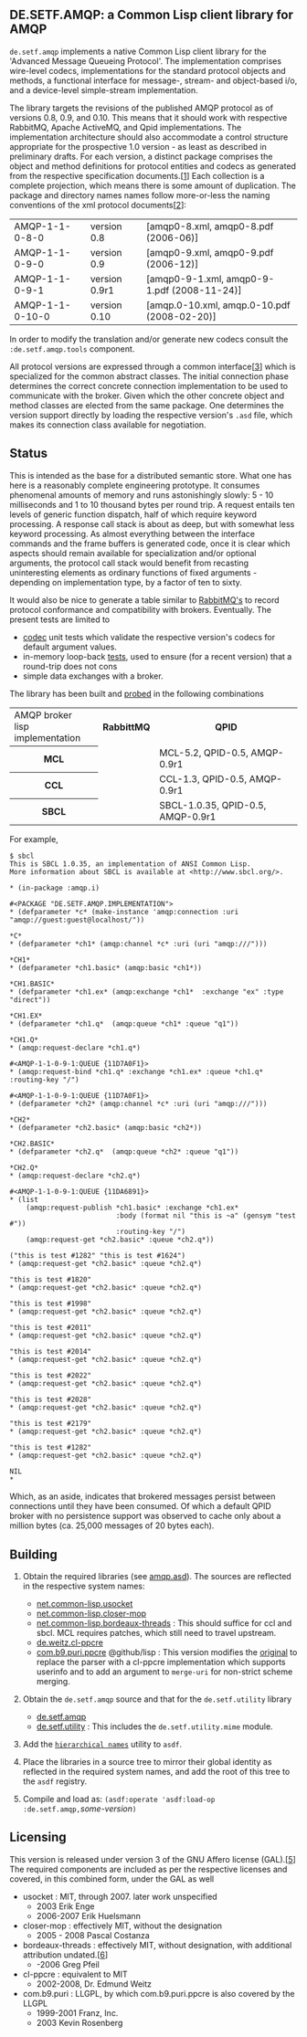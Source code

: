 <head>
 <title>DE.SETF.AMQP</title>
</head>

DE.SETF.AMQP: a Common Lisp client library for AMQP
-------

`de.setf.amqp` implements a native Common Lisp client library for the 'Advanced Message Queueing
 Protocol'. The implementation comprises wire-level codecs, implementations
 for the standard protocol objects and methods, a functional interface for message-,
 stream- and object-based i/o, and a device-level simple-stream implementation.

 The library targets the revisions of the published AMQP protocol as of versions
 0.8, 0.9, and 0.10. This means that it should work with respective RabbitMQ,
 Apache ActiveMQ, and Qpid implementations. The implementation architecture
 should also accommodate a control structure appropriate for the prospective
 1.0 version - as least as described in preliminary drafts.
 For each version, a distinct package comprises the object and method
 definitions for protocol entities and codecs as generated from the respective
 specification documents.[[1]] Each collection is a
 complete projection, which means there is some amount of duplication.
 The package and directory names names follow more-or-less the naming conventions of the
 xml protocol documents[[2]]:

<table>
<tr><td>AMQP-1-1-0-8-0</td>  <td>version 0.8</td>   <td>[amqp0-8.xml, amqp0-8.pdf (2006-06)]</tr>
<tr><td>AMQP-1-1-0-9-0</td>  <td>version 0.9</td>   <td>[amqp0-9.xml, amqp0-9.pdf (2006-12)]</tr>
<tr><td>AMQP-1-1-0-9-1</td>  <td>version 0.9r1</td> <td>[amqp0-9-1.xml, amqp0-9-1.pdf (2008-11-24)]</tr>
<tr><td>AMQP-1-1-0-10-0</td> <td>version 0.10</td>  <td>[amqp.0-10.xml, amqp.0-10.pdf (2008-02-20)]</tr>
</table>

 In order to modify the translation and/or generate new codecs consult the `:de.setf.amqp.tools` component.

 All protocol versions are expressed through a common interface[[3]] which is specialized for the common
 abstract classes. The initial connection phase determines the correct concrete connection implementation
 to be used to communicate with the broker. Given which the other concrete object and method classes are
 elected from the same package. One determines the version support directly by loading the respective
 version's `.asd` file, which makes its connection class available for negotiation.

 [1]: tools/spec.lisp
 [2]: http://www.amqp.org/confluence/display/AMQP/AMQP+Specification
 [3]: documentation/index.html


Status
------

This is intended as the base for a distributed semantic store.
What one has here is a reasonably complete engineering prototype.
It consumes phenomenal amounts of memory and runs astonishingly slowly:
5 - 10 milliseconds and 1 to 10 thousand bytes per round trip.
A request entails ten levels of generic function dispatch, half of which require keyword processing.
A response call stack is about as deep, but with somewhat less keyword processing.
As almost everything between the interface commands and the frame buffers is generated code, once it is clear
which aspects should remain available for specialization and/or optional arguments, the protocol call
stack would benefit from recasting uninteresting elements as ordinary functions of fixed arguments - depending
on implementation type, by a factor of ten to sixty.

It would also be nice to generate a table similar to [RabbitMQ's](http://www.rabbitmq.com/specification.html) to
record protocol  conformance  and compatibility with brokers. Eventually.
The present tests are limited to

- [codec](test/AMQP-1-1-0-9-1/test.lisp) unit tests which validate the respective version's codecs for default
  argument values.
- in-memory loop-back [tests](test/test.lisp), used to ensure (for a recent version) that a round-trip
  does not cons
- simple data exchanges with a broker.


The library has been built and [probed](file:///examples/examples.lisp) in the following combinations

<table>
<tr><td>AMQP broker<br/>lisp implementation</td><th>RabbittMQ</th><th>QPID</th></tr>
<tr><th>MCL</th><td/><td>MCL-5.2, QPID-0.5, AMQP-0.9r1</td></tr>
<tr><th>CCL</th><td/><td>CCL-1.3, QPID-0.5, AMQP-0.9r1</td></tr>
<tr><th>SBCL</th><td/><td>SBCL-1.0.35, QPID-0.5, AMQP-0.9r1</td></tr>
</table>

For example,

    $ sbcl
    This is SBCL 1.0.35, an implementation of ANSI Common Lisp.
    More information about SBCL is available at <http://www.sbcl.org/>.

    * (in-package :amqp.i)

    #<PACKAGE "DE.SETF.AMQP.IMPLEMENTATION">
    * (defparameter *c* (make-instance 'amqp:connection :uri "amqp://guest:guest@localhost/"))

    *C*
    * (defparameter *ch1* (amqp:channel *c* :uri (uri "amqp:///")))

    *CH1*
    * (defparameter *ch1.basic* (amqp:basic *ch1*))

    *CH1.BASIC*
    * (defparameter *ch1.ex* (amqp:exchange *ch1*  :exchange "ex" :type "direct"))

    *CH1.EX*
    * (defparameter *ch1.q*  (amqp:queue *ch1* :queue "q1"))

    *CH1.Q*
    * (amqp:request-declare *ch1.q*)

    #<AMQP-1-1-0-9-1:QUEUE {11D7A0F1}>
    * (amqp:request-bind *ch1.q* :exchange *ch1.ex* :queue *ch1.q* :routing-key "/")

    #<AMQP-1-1-0-9-1:QUEUE {11D7A0F1}>
    * (defparameter *ch2* (amqp:channel *c* :uri (uri "amqp:///")))

    *CH2* 
    * (defparameter *ch2.basic* (amqp:basic *ch2*))

    *CH2.BASIC*
    * (defparameter *ch2.q*  (amqp:queue *ch2* :queue "q1"))

    *CH2.Q*
    * (amqp:request-declare *ch2.q*)

    #<AMQP-1-1-0-9-1:QUEUE {11DA6891}>
    * (list
        (amqp:request-publish *ch1.basic* :exchange *ch1.ex*
                              :body (format nil "this is ~a" (gensym "test #"))
                              :routing-key "/")
        (amqp:request-get *ch2.basic* :queue *ch2.q*))

    ("this is test #1282" "this is test #1624")
    * (amqp:request-get *ch2.basic* :queue *ch2.q*)

    "this is test #1820"
    * (amqp:request-get *ch2.basic* :queue *ch2.q*)

    "this is test #1998"
    * (amqp:request-get *ch2.basic* :queue *ch2.q*)

    "this is test #2011"
    * (amqp:request-get *ch2.basic* :queue *ch2.q*)

    "this is test #2014"
    * (amqp:request-get *ch2.basic* :queue *ch2.q*)

    "this is test #2022"
    * (amqp:request-get *ch2.basic* :queue *ch2.q*)

    "this is test #2028"
    * (amqp:request-get *ch2.basic* :queue *ch2.q*)

    "this is test #2179"
    * (amqp:request-get *ch2.basic* :queue *ch2.q*)

    "this is test #1282"
    * (amqp:request-get *ch2.basic* :queue *ch2.q*)

    NIL
    * 

Which, as an aside, indicates that brokered messages persist between connections until they have been consumed.
Of which a default QPID broker with no persistence support was observed to cache only about a million bytes
(ca. 25,000 messages of 20 bytes each).


Building
---------

  1. Obtain the required libraries (see [amqp.asd](file://amqp.asd)). The sources are reflected in the respective
system names:

      * [net.common-lisp.usocket](http://common-lisp.net/project/usocket/)
      * [net.common-lisp.closer-mop](http://common-lisp.net/project/closer/)
      * [net.common-lisp.bordeaux-threads](http://common-lisp.net/project/bordeaux-threads/) :
         This should suffice for ccl and sbcl.
         MCL requires patches, which still need to travel upstream.
      * [de.weitz.cl-ppcre](http://weitz.de/cl-ppcre/) 
      * [com.b9.puri.ppcre](http://github.com/lisp/com.b9.puri.ppcre) @github/lisp :
         This version modifies the [original](http://puri.b9.com/) to replace the parser with
         a cl-ppcre implementation which supports userinfo and to add an argument to `merge-uri` for non-strict
         scheme merging.

  2. Obtain the `de.setf.amqp` source and that for the `de.setf.utility` library

      * [de.setf.amqp](http://github.com/lisp/de.setf.amqp)
      * [de.setf.utility](http://github.com/lisp/de.setf.utility) :
         This includes the `de.setf.utility.mime` module.

  3. Add the [`hierarchical names`](http://github.com/lisp/de.setf.utility/blob/master/asdf/hierarchical-names.lisp)
     utility to `asdf`.
  4. Place the libraries in a source tree to mirror their global identity as reflected in the required system 
     names, and add the root of this tree to the `asdf` registry.
  5. Compile and load as: `(asdf:operate 'asdf:load-op :de.setf.amqp,`_some-version_`)`


Licensing
---------

This version is released under version 3 of the GNU Affero license (GAL).[[5]]
The required components are included as per the respective licenses and covered,
in this combined form,  under the GAL as well

- usocket : MIT, through 2007. later work unspecified
  - 2003 Erik Enge
  - 2006-2007 Erik Huelsmann 
- closer-mop : effectively MIT, without the designation
  - 2005 - 2008 Pascal Costanza
- bordeaux-threads : effectively MIT, without designation, with additional attribution undated.[[6]]
  - -2006 Greg Pfeil
- cl-ppcre : equivalent to MIT
  - 2002-2008, Dr. Edmund Weitz
- com.b9.puri : LLGPL, by which com.b9.puri.ppcre is also covered by the LLGPL
  - 1999-2001 Franz, Inc.
  - 2003 Kevin Rosenberg


 [5]: file:///LICENSE
 [6]: http://common-lisp.net/project/bordeaux-threads/darcs/bordeaux-threads/CONTRIBUTORS